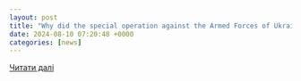 ```yaml
---
layout: post
title: "Why did the special operation against the Armed Forces of Ukraine become a continuation of the rescue of South Ossetia? — EADaily, August 9th, 2024 — Politics, Russia"
date: 2024-08-10 07:20:48 +0000
categories: [news]
---
```


[Читати далі](https://eadaily.com/en/news/2024/08/09/why-did-the-special-operation-against-the-armed-forces-of-ukraine-become-a-continuation-of-the-rescue-of-south-ossetia)
